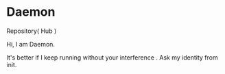 # Daemon
Repository( Hub ) 

Hi, I am Daemon. 

It's better if I keep running without your interference . Ask my identity from init. 

